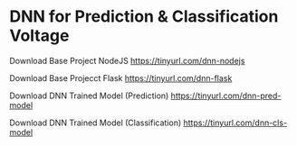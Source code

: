# DNN for Prediction & Classification Voltage 

Download Base Project NodeJS
https://tinyurl.com/dnn-nodejs

Download Base Projecct Flask
https://tinyurl.com/dnn-flask

Download DNN Trained Model (Prediction)
https://tinyurl.com/dnn-pred-model

Download DNN Trained Model (Classification)
https://tinyurl.com/dnn-cls-model
